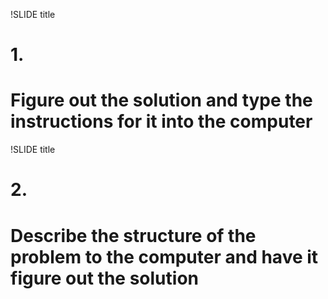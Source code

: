!SLIDE title
# 1.
# Figure out the solution and type the instructions for it into the computer


!SLIDE title
# 2.
# Describe the structure of the problem to the computer and have it figure out the solution
